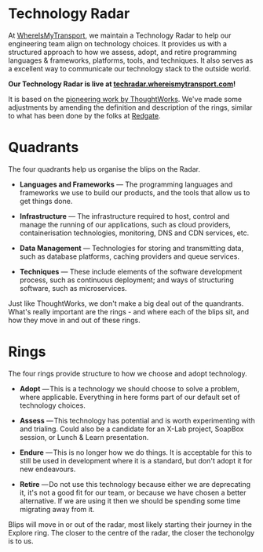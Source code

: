 # Technology Radar

At [WhereIsMyTransport](http://www.whereismytransport.com), we maintain a Technology
Radar to help our engineering team align on technology choices. It provides us with a structured approach to how we assess, adopt, and retire programming languages & frameworks, platforms, tools, and techniques. It also serves as a excellent way to communicate our technology stack to the outside world.

**Our Technology Radar is live at [techradar.whereismytransport.com](https://techradar.whereismytransport.com)!**

It is based on the [pioneering work
by ThoughtWorks](https://www.thoughtworks.com/radar). We've made some adjustments by amending the definition and description of the rings, similar to what has been done by the folks at [Redgate](https://github.com/red-gate/Tech-Radar).

# Quadrants

The four quadrants help us organise the blips on the Radar.

 - **Languages and Frameworks** — The programming languages and frameworks we use to build our products, and the tools that allow us to get things done.

 - **Infrastructure** — The infrastructure required to host, control and manage the running of our applications, such as cloud providers, containerisation technologies, monitoring, DNS and CDN services, etc.

 - **Data Management** — Technologies for storing and transmitting data, such as database platforms, caching providers and queue services.

 - **Techniques** — These include elements of the software development process, such as continuous deployment; and ways of structuring software, such as microservices.

 Just like ThoughtWorks, we don't make a big deal out of the quandrants. What's really important are the rings - and where each of the blips sit, and how they move in and out of these rings.

 # Rings

The four rings provide structure to how we choose and adopt technology.

 - **Adopt** — This is a technology we should choose to solve a problem, where applicable. Everything in here forms part of our default set of technology choices.

 - **Assess** — This technology has potential and is worth experimenting with and trialing. Could also be a candidate for an X-Lab project, SoapBox session, or Lunch & Learn presentation.

 - **Endure** — This is no longer how we do things. It is acceptable for this to still be used in development where it is a standard, but don't adopt it for new endeavours.

 - **Retire** — Do not use this technology because either we are deprecating it, it's not a good fit for our team, or because we have chosen a better alternative. If we are using it then we should be spending some time migrating away from it.

 Blips will move in or out of the radar, most likely starting their journey in the Explore ring. The closer to the centre of the radar, the closer the techonolgy is to us.